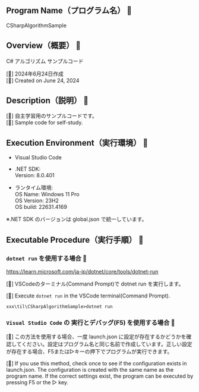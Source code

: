 ## Program Name（プログラム名） 👻
CSharpAlgorithmSample

## Overview（概要） 👻
C# アルゴリズム サンプルコード<br>

[🎃]
2024年6月24日作成<br>
[🍭]
Created on June 24, 2024

## Description（説明） 👻
[🎃]
自主学習用のサンプルコードです。<br>
[🍭]
Sample code for self-study.

## Execution Environment（実行環境） 👻
* Visual Studio Code <br>
* .NET SDK: <br>
Version:   8.0.401<br>

* ランタイム環境:<br>
 OS Name:     Windows 11 Pro<br>
 OS Version:  23H2<br>
 OS build:    22631.4169<br>

※.NET SDK のバージョンは global.json で統一しています。<br>

## Executable Procedure（実行手順） 👻

### `dotnet run` を使用する場合 🌟

https://learn.microsoft.com/ja-jp/dotnet/core/tools/dotnet-run <br>

[🎃]
VSCodeのターミナル(Command Prompt)で dotnet run を実行します。

[🍭]
Execute `dotnet run` in the VSCode terminal(Command Prompt).

```
xxx\til\CSharpAlgorithmSample>dotnet run
```

### `Visual Studio Code` の 実行とデバッグ(F5) を使用する場合 🌟
[🎃]
この方法を使用する場合、一度 launch.json に設定が存在するかどうかを確認してください。設定はプログラム名と同じ名前で作成しています。正しい設定が存在する場合、F5または▷キーの押下でプログラムが実行できます。

[🍭]
If you use this method, check once to see if the configuration exists in launch.json.
The configuration is created with the same name as the program name.
If the correct settings exist, the program can be executed by pressing F5 or the ▷ key.
